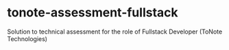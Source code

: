 # tonote-assessment-fullstack
Solution to technical assessment for the role of Fullstack Developer (ToNote Technologies)
